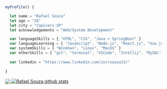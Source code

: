 ``` JavaScript
myProfile() {

  let name = "Rafael Souza"
  let age = "28"
  let city = "Capivari-SP"
  let acknowledgements = "Web/System Development"

  var languageSkills = { "HTML", "CSS", "Java + SpringBoot" }
  var languageLearning = { "JavaScript", "Node.js", "React.js", "Vue.js", "Angular" }
  var systemSkills = { "Windows", "Linux", "MacOS" }
  var otherSkills = { "git", "terminal", "VSCode", "Intellij", "MySQL" }
  
  var linkedin = "https://www.linkedin.com/in/rsouza13/"
 
}
```
<a href="https://github.com/rflsza13">
  <img align="center" src="https://github-readme-stats.vercel.app/api/top-langs/?username=rflsza13&theme=dracula&hide_langs_below=2" />
</a>

<a href="https://github.com/rflsza13">
 <img align="center" src="https://github-readme-stats.vercel.app/api?username=rflsza13&show_icons=true&theme=dracula&line_height=33" alt="Rafael Souza github stats"/>
</a>
<br>

